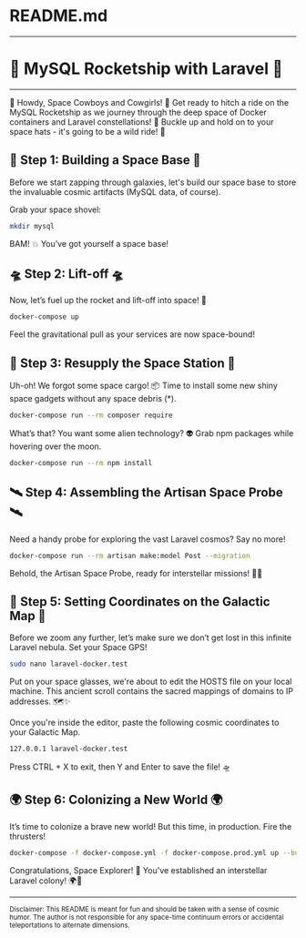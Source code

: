 # README.md

---

# 🚀 MySQL Rocketship with Laravel 🚀

---

👋 Howdy, Space Cowboys and Cowgirls! 🤠 Get ready to hitch a ride on the MySQL Rocketship as we journey through the deep space of Docker containers and Laravel constellations! 🌌 Buckle up and hold on to your space hats - it's going to be a wild ride! 🚀

## 🌟 Step 1: Building a Space Base 🌟

Before we start zapping through galaxies, let's build our space base to store the invaluable cosmic artifacts (MySQL data, of course).

Grab your space shovel:
```bash
mkdir mysql
```

BAM! 💥 You’ve got yourself a space base!

## 🛸 Step 2: Lift-off 🛸

Now, let’s fuel up the rocket and lift-off into space! 🚀
```bash
docker-compose up
```
Feel the gravitational pull as your services are now space-bound!

## 🌙 Step 3: Resupply the Space Station 🌙

Uh-oh! We forgot some space cargo! 📦 Time to install some new shiny space gadgets without any space debris (*).
```bash
docker-compose run --rm composer require
```

What’s that? You want some alien technology? 👽 Grab npm packages while hovering over the moon.
```bash
docker-compose run --rm npm install
```

## 🛰 Step 4: Assembling the Artisan Space Probe 🛰

Need a handy probe for exploring the vast Laravel cosmos? Say no more!
```bash
docker-compose run --rm artisan make:model Post --migration
```
Behold, the Artisan Space Probe, ready for interstellar missions! 🌌🔭

## 🌠 Step 5: Setting Coordinates on the Galactic Map 🌠

Before we zoom any further, let’s make sure we don’t get lost in this infinite Laravel nebula. Set your Space GPS!

```bash
sudo nano laravel-docker.test
```

Put on your space glasses, we're about to edit the HOSTS file on your local machine. This ancient scroll contains the sacred mappings of domains to IP addresses. 🗺️✨

Once you're inside the editor, paste the following cosmic coordinates to your Galactic Map.
```bash
127.0.0.1 laravel-docker.test
```

Press CTRL + X to exit, then Y and Enter to save the file! 🛸

## 🌍 Step 6: Colonizing a New World 🌍

It’s time to colonize a brave new world! But this time, in production. Fire the thrusters!
```bash
docker-compose -f docker-compose.yml -f docker-compose.prod.yml up --build nginx
```

Congratulations, Space Explorer! 🎉 You've established an interstellar Laravel colony! 🌍💫

---

<sub>Disclaimer: This README is meant for fun and should be taken with a sense of cosmic humor. The author is not responsible for any space-time continuum errors or accidental teleportations to alternate dimensions.</sub>
